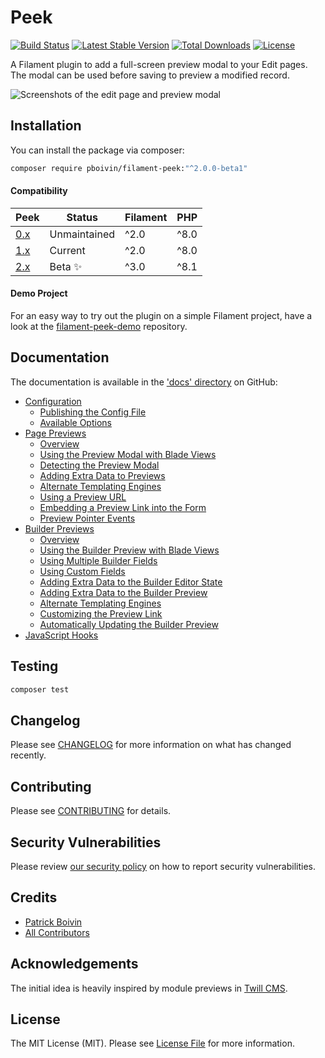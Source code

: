 # Peek

<p>
<a href="https://github.com/pboivin/filament-peek/actions"><img src="https://github.com/pboivin/filament-peek/workflows/run-tests/badge.svg" alt="Build Status"></a>
<a href="https://packagist.org/packages/pboivin/filament-peek"><img src="https://img.shields.io/packagist/v/pboivin/filament-peek" alt="Latest Stable Version"></a>
<a href="https://packagist.org/packages/pboivin/filament-peek"><img src="http://poser.pugx.org/pboivin/filament-peek/downloads" alt="Total Downloads"></a>
<a href="https://packagist.org/packages/pboivin/filament-peek"><img src="https://img.shields.io/packagist/l/pboivin/filament-peek" alt="License"></a>
</p>

A Filament plugin to add a full-screen preview modal to your Edit pages. The modal can be used before saving to preview a modified record.

<img src="https://raw.githubusercontent.com/pboivin/filament-peek/2.x/art/01-page-preview.jpg" alt="Screenshots of the edit page and preview modal" class="filament-hidden">

## Installation

You can install the package via composer:

```bash
composer require pboivin/filament-peek:"^2.0.0-beta1"
```

#### Compatibility

| Peek | Status | Filament | PHP |
|------|----------|-----|--------|
| [0.x](https://github.com/pboivin/filament-peek/tree/0.x) | Unmaintained | ^2.0 | ^8.0 |
| [1.x](https://github.com/pboivin/filament-peek/tree/1.x) | Current | ^2.0 | ^8.0 |
| [2.x](https://github.com/pboivin/filament-peek/tree/2.x) | Beta ✨️ | ^3.0 | ^8.1 |

#### Demo Project

For an easy way to try out the plugin on a simple Filament project, have a look at the [filament-peek-demo](https://github.com/pboivin/filament-peek-demo/tree/2.x) repository.

## Documentation

The documentation is available in the ['docs' directory](https://github.com/pboivin/filament-peek/tree/2.x/docs) on GitHub:

<!-- BEGIN_TOC -->

- [Configuration](./docs/configuration.md)
    - [Publishing the Config File](./docs/configuration.md#publishing-the-config-file)
    - [Available Options](./docs/configuration.md#available-options)
- [Page Previews](./docs/page-previews.md)
    - [Overview](./docs/page-previews.md#overview)
    - [Using the Preview Modal with Blade Views](./docs/page-previews.md#using-the-preview-modal-with-blade-views)
    - [Detecting the Preview Modal](./docs/page-previews.md#detecting-the-preview-modal)
    - [Adding Extra Data to Previews](./docs/page-previews.md#adding-extra-data-to-previews)
    - [Alternate Templating Engines](./docs/page-previews.md#alternate-templating-engines)
    - [Using a Preview URL](./docs/page-previews.md#using-a-preview-url)
    - [Embedding a Preview Link into the Form](./docs/page-previews.md#embedding-a-preview-link-into-the-form)
    - [Preview Pointer Events](./docs/page-previews.md#preview-pointer-events)
- [Builder Previews](./docs/builder-previews.md)
    - [Overview](./docs/builder-previews.md#overview)
    - [Using the Builder Preview with Blade Views](./docs/builder-previews.md#using-the-builder-preview-with-blade-views)
    - [Using Multiple Builder Fields](./docs/builder-previews.md#using-multiple-builder-fields)
    - [Using Custom Fields](./docs/builder-previews.md#using-custom-fields)
    - [Adding Extra Data to the Builder Editor State](./docs/builder-previews.md#adding-extra-data-to-the-builder-editor-state)
    - [Adding Extra Data to the Builder Preview](./docs/builder-previews.md#adding-extra-data-to-the-builder-preview)
    - [Alternate Templating Engines](./docs/builder-previews.md#alternate-templating-engines)
    - [Customizing the Preview Link](./docs/builder-previews.md#customizing-the-preview-link)
    - [Automatically Updating the Builder Preview](./docs/builder-previews.md#automatically-updating-the-builder-preview)
- [JavaScript Hooks](./docs/javascript-hooks.md)

<!-- END_TOC -->

## Testing

```bash
composer test
```

## Changelog

Please see [CHANGELOG](CHANGELOG.md) for more information on what has changed recently.

## Contributing

Please see [CONTRIBUTING](.github/CONTRIBUTING.md) for details.

## Security Vulnerabilities

Please review [our security policy](../../security/policy) on how to report security vulnerabilities.

## Credits

- [Patrick Boivin](https://github.com/pboivin)
- [All Contributors](../../contributors)

## Acknowledgements

The initial idea is heavily inspired by module previews in [Twill CMS](https://twillcms.com/).

## License

The MIT License (MIT). Please see [License File](LICENSE.md) for more information.

